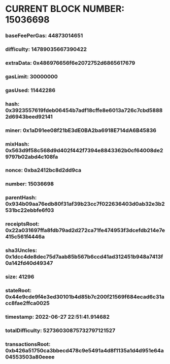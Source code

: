 # CURRENT BLOCK NUMBER: 15036698

### baseFeePerGas: 44873014651
### difficulty: 14789035667390422
### extraData: 0x486976656f6e2072752d6865617679
### gasLimit: 30000000
### gasUsed: 11442286
### hash: 0x3923557619fdeb06454b7adf18cffe8e6013a726c7cbd58882d6943beed92141
### miner: 0x1aD91ee08f21bE3dE0BA2ba6918E714dA6B45836
### mixHash: 0x563d9f58c568d9d402f442f7394e8843362b0cf64008de29797b02abd4c108fa
### nonce: 0xba2412bc8d2dd9ca
### number: 15036698
### parentHash: 0x934b09aa76edb80f31af39b23cc7f022636403d0ab32e3b2531bc22ebbfe6f03
### receiptsRoot: 0x22a031697ffa8fdb79ad2d272ca71fe474953f3dcefdb214e7e415c561f4446a
### sha3Uncles: 0x1dcc4de8dec75d7aab85b567b6ccd41ad312451b948a7413f0a142fd40d49347
### size: 41296
### stateRoot: 0x44e9cde9f4e3ed30101b4d85b7c200f21569f684ecad6c31acc8fae2ffca0025
### timestamp: 2022-06-27 22:51:41.914682
### totalDifficulty: 52736030875732797121527
### transactionsRoot: 0xb426a51750ca3bbecd478c9e5491a4d8f1135a1d4d951e64a04553503a80eeee
